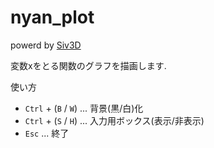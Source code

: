# nyan_plot
powerd by [Siv3D](https://play-siv3d.hateblo.jp)

変数xをとる関数のグラフを描画します.

使い方
 * `Ctrl` + (`B` / `W`) ... 背景(黒/白)化
 * `Ctrl` + (`S` / `H`) ... 入力用ボックス(表示/非表示)
 * `Esc` ... 終了
